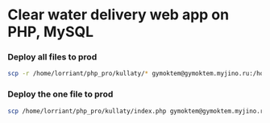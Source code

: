 # Clear water delivery web app on PHP, MySQL

### Deploy all files to prod
```bash
scp -r /home/lorriant/php_pro/kullaty/* gymoktem@gymoktem.myjino.ru:/home/users/g/gymoktem/domains/oktemsec.ru/water/
```

### Deploy the one file to prod
```bash
scp /home/lorriant/php_pro/kullaty/index.php gymoktem@gymoktem.myjino.ru:/home/users/g/gymoktem/domains/oktemsec.ru/water/
```